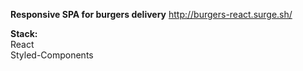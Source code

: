 **Responsive SPA for burgers delivery** 
http://burgers-react.surge.sh/

**Stack:** <br>
React <br>
Styled-Components
